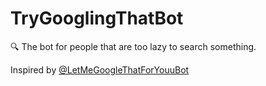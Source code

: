 # TryGooglingThatBot
🔍 The bot for people that are too lazy to search something.

Inspired by [@LetMeGoogleThatForYouuBot](https://t.me/LetMeGoogleThatForYouuBot)
